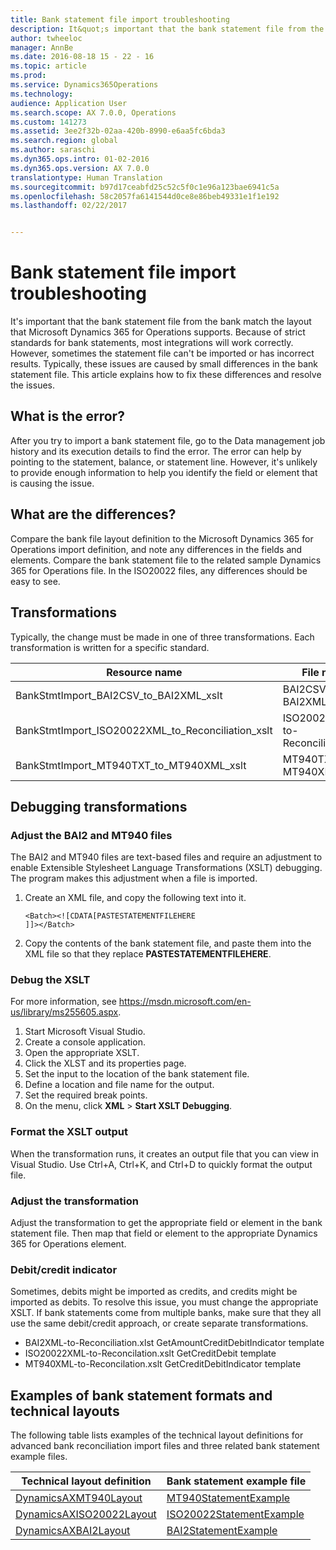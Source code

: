```yaml
---
title: Bank statement file import troubleshooting
description: It&quot;s important that the bank statement file from the bank match the layout that Microsoft Dynamics 365 for Operations supports. Because of strict standards for bank statements, most integrations will work correctly. However, sometimes the statement file can&quot;t be imported or has incorrect results. Typically, these issues are caused by small differences in the bank statement file. This article explains how to fix these differences and resolve the issues.
author: twheeloc
manager: AnnBe
ms.date: 2016-08-18 15 - 22 - 16
ms.topic: article
ms.prod: 
ms.service: Dynamics365Operations
ms.technology: 
audience: Application User
ms.search.scope: AX 7.0.0, Operations
ms.custom: 141273
ms.assetid: 3ee2f32b-02aa-420b-8990-e6aa5fc6bda3
ms.search.region: global
ms.author: saraschi
ms.dyn365.ops.intro: 01-02-2016
ms.dyn365.ops.version: AX 7.0.0
translationtype: Human Translation
ms.sourcegitcommit: b97d17ceabfd25c52c5f0c1e96a123bae6941c5a
ms.openlocfilehash: 58c2057fa6141544d0ce8e86beb49331e1f1e192
ms.lasthandoff: 02/22/2017


---
```


# <a name="bank-statement-file-import-troubleshooting"></a>Bank statement file import troubleshooting

It's important that the bank statement file from the bank match the layout that Microsoft Dynamics 365 for Operations supports. Because of strict standards for bank statements, most integrations will work correctly. However, sometimes the statement file can't be imported or has incorrect results. Typically, these issues are caused by small differences in the bank statement file. This article explains how to fix these differences and resolve the issues.

<a name="what-is-the-error"></a>What is the error?
------------------

After you try to import a bank statement file, go to the Data management job history and its execution details to find the error. The error can help by pointing to the statement, balance, or statement line. However, it's unlikely to provide enough information to help you identify the field or element that is causing the issue.

## <a name="what-are-the-differences"></a>What are the differences?
Compare the bank file layout definition to the Microsoft Dynamics 365 for Operations import definition, and note any differences in the fields and elements. Compare the bank statement file to the related sample Dynamics 365 for Operations file. In the ISO20022 files, any differences should be easy to see.

## <a name="transformations"></a>Transformations
Typically, the change must be made in one of three transformations. Each transformation is written for a specific standard.

| Resource name                                         | File name                          |
|-------------------------------------------------------|------------------------------------|
| BankStmtImport\_BAI2CSV\_to\_BAI2XML\_xslt            | BAI2CSV-to-BAI2XML.xslt            |
| BankStmtImport\_ISO20022XML\_to\_Reconciliation\_xslt | ISO20022XML-to-Reconciliation.xslt |
| BankStmtImport\_MT940TXT\_to\_MT940XML\_xslt          | MT940TXT-to-MT940XML.xslt          |

## <a name="debugging-transformations"></a>Debugging transformations
### <a name="adjust-the-bai2-and-mt940-files"></a>Adjust the BAI2 and MT940 files

The BAI2 and MT940 files are text-based files and require an adjustment to enable Extensible Stylesheet Language Transformations (XSLT) debugging. The program makes this adjustment when a file is imported.

1.  Create an XML file, and copy the following text into it.

        <Batch><![CDATA[PASTESTATEMENTFILEHERE
        ]]></Batch>

2.  Copy the contents of the bank statement file, and paste them into the XML file so that they replace **PASTESTATEMENTFILEHERE**.

### <a name="debug-the-xslt"></a>Debug the XSLT

For more information, see <https://msdn.microsoft.com/en-us/library/ms255605.aspx>.

1.  Start Microsoft Visual Studio.
2.  Create a console application.
3.  Open the appropriate XSLT.
4.  Click the XLST and its properties page.
5.  Set the input to the location of the bank statement file.
6.  Define a location and file name for the output.
7.  Set the required break points.
8.  On the menu, click **XML** &gt; **Start XSLT Debugging**.

### <a name="format-the-xslt-output"></a>Format the XSLT output

When the transformation runs, it creates an output file that you can view in Visual Studio. Use Ctrl+A, Ctrl+K, and Ctrl+D to quickly format the output file.

### <a name="adjust-the-transformation"></a>Adjust the transformation

Adjust the transformation to get the appropriate field or element in the bank statement file. Then map that field or element to the appropriate Dynamics 365 for Operations element.

### <a name="debitcredit-indicator"></a>Debit/credit indicator

Sometimes, debits might be imported as credits, and credits might be imported as debits. To resolve this issue, you must change the appropriate XSLT. If bank statements come from multiple banks, make sure that they all use the same debit/credit approach, or create separate transformations.

-   BAI2XML-to-Reconciliation.xlst GetAmountCreditDebitIndicator template
-   ISO20022XML-to-Reconcilation.xslt GetCreditDebit template
-   MT940XML-to-Reconcilation.xslt GetCreditDebitIndicator template

## <a name="examples-of-bank-statement-formats-and-technical-layouts"></a>Examples of bank statement formats and technical layouts
The following table lists examples of the technical layout definitions for advanced bank reconciliation import files and three related bank statement example files.

| Technical layout definition                                                                                       | Bank statement example file                                                                                     |
|-------------------------------------------------------------------------------------------------------------------|-----------------------------------------------------------------------------------------------------------------|
| [DynamicsAXMT940Layout](./media/dynamicsaxmt940layout1.xlsx)       | [MT940StatementExample](./media/mt940statementexample.pdf)       |
| [DynamicsAXISO20022Layout](./media/dynamicsaxiso20022layout1.xlsx) | [ISO20022StatementExample](./media/iso20022statementexample.pdf) |
| [DynamicsAXBAI2Layout](./media/dynamicsaxbai2layout1.xlsx)         | [BAI2StatementExample](./media/bai2statementexample.pdf)         |




